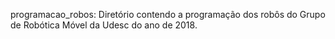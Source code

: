 programacao_robos: Diretório contendo a programação dos robôs do Grupo de Robótica Móvel da Udesc do ano de 2018.
